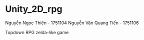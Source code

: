 # Unity_2D_rpg

Nguyễn Ngọc Thiện - 1751104
Nguyễn Văn Quang Tiến - 1751106

Topdown RPG zelda-like game

